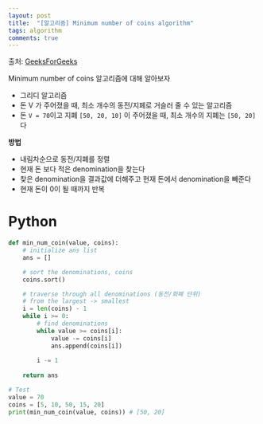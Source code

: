 ```yaml
---
layout: post
title:  "[알고리즘] Minimum number of coins algorithm"
tags: algorithm
comments: true
---
```


출처: [GeeksForGeeks](https://www.geeksforgeeks.org/greedy-algorithm-to-find-minimum-number-of-coins/)


Minimum number of coins 알고리즘에 대해 알아보자

- 그리디 알고리즘
- 돈 V 가 주어졌을 때, 최소 개수의 동전/지폐로 거슬러 줄 수 있는 알고리즘
- 돈 `V = 70`이고 지폐 `[50, 20, 10]` 이 주어졌을 때, 최소 개수의 지폐는 `[50, 20]`다

**방법**
- 내림차순으로 동전/지폐를 정렬
- 현재 돈 보다 적은 denomination을 찾는다
- 찾은 denomination을 결과값에 더해주고 현재 돈에서 denomination을 빼준다
- 현재 돈이 0이 될 때까지 반복  

# Python
```python
def min_num_coin(value, coins):
    # initialize ans list
    ans = []

    # sort the denominations, coins
    coins.sort()

    # traverse through all denominations (동전/화폐 단위)
    # from the largest -> smallest
    i = len(coins) - 1
    while i >= 0:
        # find denominations
        while value >= coins[i]:
            value -= coins[i]
            ans.append(coins[i])
        
        i -= 1
    
    return ans

# Test
value = 70
coins = [5, 10, 50, 15, 20]
print(min_num_coin(value, coins)) # [50, 20]
```